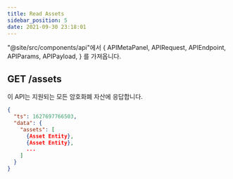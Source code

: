 ```yaml
---
title: Read Assets
sidebar_position: 5
date: 2021-09-30 23:18:01
---
```


"@site/src/components/api"에서 { APIMetaPanel, APIRequest, APIEndpoint, APIParams, APIPayload, } 를 가져옵니다.

## GET /assets

이 API는 지원되는 모든 암호화폐 자산에 응답합니다.

<APIEndpoint base="https://api.4swap.org/api" url="/assets" />

<APIMetaPanel />

<APIRequest title="Read supported assets" method="GET" isPublic base="https://api.4swap.org/api" url='/assets' />

```json title="Response"
{
  "ts": 1627697766503,
  "data": {
    "assets": [
      {Asset Entity},
      {Asset Entity},
      ...
    ]
  }
}
```